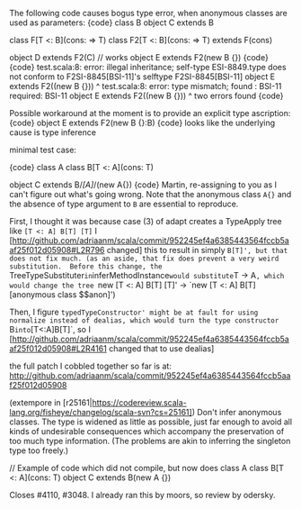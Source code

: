 The following code causes bogus type error, when anonymous classes are used as parameters:
{code}
class B
object C extends B

class F[T <: B](cons: => T)
class F2[T <: B](cons: => T) extends F(cons)

object D extends F2(C) // works
object E extends F2(new B {})
{code}
{code}
test.scala:8: error: illegal inheritance;
 self-type ESI-8849.type does not conform to F2SI-8845[BSI-11]'s selftype F2SI-8845[BSI-11]
object E extends F2((new B {}))
                 ^
test.scala:8: error: type mismatch;
 found   : BSI-11
 required: BSI-11
object E extends F2((new B {}))
                     ^
two errors found
{code}

Possible workaround at the moment is to provide an explicit type ascription:
{code}
object E extends F2(new B {}:B)
{code}
looks like the underlying cause is type inference

minimal test case:

{code}
class A
class B[T <: A](cons: T)

object C extends B/*[A]*/(new A{})
{code}
Martin, re-assigning to you as I can't figure out what's going wrong. Note that the anonymous class `A{}` and the absence of type argument to `B` are essential to reproduce.

First, I thought it was because case (3) of adapt creates a TypeApply tree like `[T <: A] B[T] [T]`
I [http://github.com/adriaanm/scala/commit/952245ef4a6385443564fccb5aaf25f012d05908#L2R796 changed] this to result in simply `B[T]', but that does not fix much.
(as an aside, that fix does prevent a very weird substitution. 
Before this change, the `TreeTypeSubstituter` in `inferMethodInstance` would substitute `T -> A`, which would change the tree `new [T <: A] B[T] [T]'  ->  `new [T <: A] B[T] [anonymous class $$anon]')

Then, I figure `typedTypeConstructor' might be at fault for using normalize instead of dealias, which would turn the type constructor `B` into `[T<:A]B[T]`, so I [http://github.com/adriaanm/scala/commit/952245ef4a6385443564fccb5aaf25f012d05908#L2R4161 changed that to use dealias]

the full patch I cobbled together so far is at:
http://github.com/adriaanm/scala/commit/952245ef4a6385443564fccb5aaf25f012d05908

(extempore in [r25161|https://codereview.scala-lang.org/fisheye/changelog/scala-svn?cs=25161]) Don't infer anonymous classes. The type is widened as little as
possible, just far enough to avoid all kinds of undesirable consequences
which accompany the preservation of too much type information. (The
problems are akin to inferring the singleton type too freely.)

  // Example of code which did not compile, but now does
  class A
  class B[T <: A](cons: T)
  object C extends B(new A {})

Closes #4110, #3048.  I already ran this by moors, so review by odersky.
